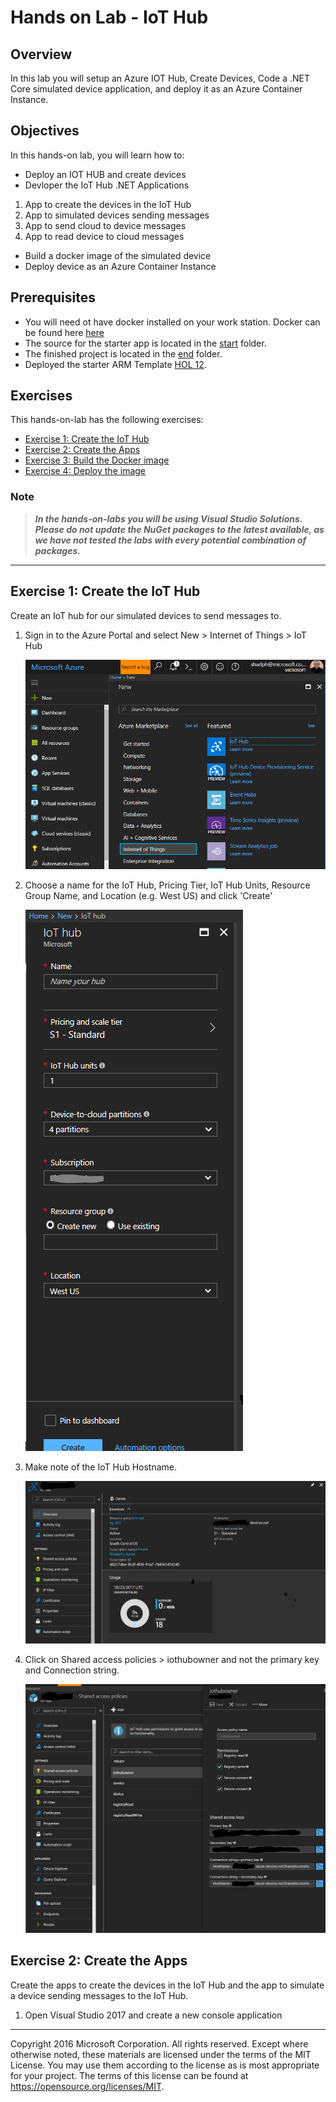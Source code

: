 # Hands on Lab - IoT Hub

## Overview

In this lab you will setup an Azure IOT Hub, Create Devices, Code a .NET Core simulated device application, and deploy it as an Azure Container Instance.

## Objectives
In this hands-on lab, you will learn how to:

* Deploy an IOT HUB and create devices
* Devloper the IoT Hub .NET Applications
1. App to create the devices in the IoT Hub
2. App to simulated devices sending messages
3. App to send cloud to device messages
4. App to read device to cloud messages
* Build a docker image of the simulated device
* Deploy device as an Azure Container Instance

## Prerequisites
* You will need ot have docker installed on your work station. Docker can be found here  [here](https://www.docker.com/docker-windows)
* The source for the starter app is located in the [start](start) folder. 
* The finished project is located in the [end](end) folder. 
* Deployed the starter ARM Template [HOL 12](../01-developer-environment).

## Exercises

This hands-on-lab has the following exercises:

* [Exercise 1: Create the IoT Hub](#ex1)
* [Exercise 2: Create the Apps](#ex2)
* [Exercise 3: Build the Docker image](#ex3)
* [Exercise 4: Deploy the image](#ex4)

### Note
> ***In the hands-on-labs you will be using Visual Studio Solutions. Please do not update the NuGet packages to the latest available, as we have not tested the labs with every potential combination of packages.*** 

---
## Exercise 1: Create the IoT Hub<a name="ex1"></a>

Create an IoT hub for our simulated devices to send messages to. 

1.  Sign in to the Azure Portal and select New > Internet of Things > IoT Hub

    ![image](./media/12-net-ex1-a.PNG)
    
2. Choose a name for the IoT Hub, Pricing Tier, IoT Hub Units, Resource Group Name, and Location (e.g. West US) and click 'Create'

    ![image](./media/12-net-ex1-b.PNG)

3. Make note of the IoT Hub Hostname.

    ![image](./media/12-net-ex1-c.png)    

4. Click on Shared access policies > iothubowner and not the primary key and Connection string.

    ![image](./media/12-net-ex1-d.png)


## Exercise 2: Create the Apps<a name="ex2"></a>

Create the apps to create the devices in the IoT Hub and the app to simulate a device sending messages to the IoT Hub.

1. Open Visual Studio 2017 and create a new console application
---
Copyright 2016 Microsoft Corporation. All rights reserved. Except where otherwise noted, these materials are licensed under the terms of the MIT License. You may use them according to the license as is most appropriate for your project. The terms of this license can be found at https://opensource.org/licenses/MIT.